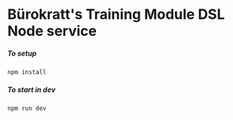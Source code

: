# Bürokratt's Training Module DSL Node service
##### To setup
```
npm install
```
##### To start in dev
```
npm run dev
```
